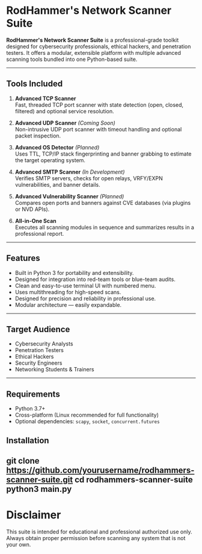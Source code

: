 # RodHammer's Network Scanner Suite

**RodHammer's Network Scanner Suite** is a professional-grade toolkit designed for cybersecurity professionals, ethical hackers, and penetration testers. It offers a modular, extensible platform with multiple advanced scanning tools bundled into one Python-based suite.

---

## Tools Included

1. **Advanced TCP Scanner**  
   Fast, threaded TCP port scanner with state detection (open, closed, filtered) and optional service resolution.

2. **Advanced UDP Scanner** *(Coming Soon)*  
   Non-intrusive UDP port scanner with timeout handling and optional packet inspection.

3. **Advanced OS Detector** *(Planned)*  
   Uses TTL, TCP/IP stack fingerprinting and banner grabbing to estimate the target operating system.

4. **Advanced SMTP Scanner** *(In Development)*  
   Verifies SMTP servers, checks for open relays, VRFY/EXPN vulnerabilities, and banner details.

5. **Advanced Vulnerability Scanner** *(Planned)*  
   Compares open ports and banners against CVE databases (via plugins or NVD APIs).

6. **All-in-One Scan**  
   Executes all scanning modules in sequence and summarizes results in a professional report.

---

## Features

- Built in Python 3 for portability and extensibility.
- Designed for integration into red-team tools or blue-team audits.
- Clean and easy-to-use terminal UI with numbered menu.
- Uses multithreading for high-speed scans.
- Designed for precision and reliability in professional use.
- Modular architecture — easily expandable.

---

## Target Audience

- Cybersecurity Analysts  
- Penetration Testers  
- Ethical Hackers  
- Security Engineers  
- Networking Students & Trainers

---

## Requirements

- Python 3.7+
- Cross-platform (Linux recommended for full functionality)
- Optional dependencies: `scapy`, `socket`, `concurrent.futures`


## Installation

git clone https://github.com/yourusername/rodhammers-scanner-suite.git
cd rodhammers-scanner-suite
python3 main.py
---

# Disclaimer
This suite is intended for educational and professional 
authorized use only. Always obtain proper permission before 
scanning any system that is not your own.
